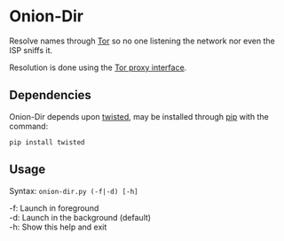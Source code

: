 Onion-Dir
=========

Resolve names through [Tor](https://www.torproject.org/) so no one listening
the network nor even the ISP sniffs it.

Resolution is done using the [Tor proxy interface](http://download.exdat.com/viewprogramfile/18551-22).


Dependencies
------------

Onion-Dir depends upon [twisted](http://twistedmatrix.com/), may be installed
through [pip](https://pypi.python.org/pypi) with the command:

`pip install twisted`


Usage
-----

Syntax: `onion-dir.py (-f|-d) [-h]`

-f: Launch in foreground  
-d: Launch in the background (default)  
-h: Show this help and exit  
